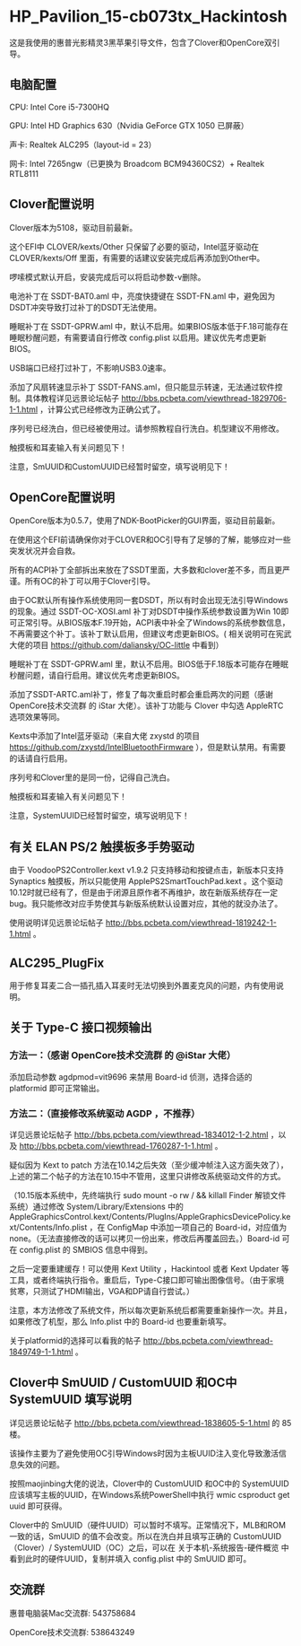 # HP_Pavilion_15-cb073tx_Hackintosh

这是我使用的惠普光影精灵3黑苹果引导文件，包含了Clover和OpenCore双引导。

## 电脑配置

CPU: Intel Core i5-7300HQ

GPU: Intel HD Graphics 630（Nvidia GeForce GTX 1050 已屏蔽）

声卡: Realtek ALC295（layout-id = 23）

网卡: Intel 7265ngw（已更换为 Broadcom BCM94360CS2）+ Realtek RTL8111

## Clover配置说明

Clover版本为5108，驱动目前最新。

这个EFI中 CLOVER/kexts/Other 只保留了必要的驱动，Intel蓝牙驱动在 CLOVER/kexts/Off 里面，有需要的话建议安装完成后再添加到Other中。

啰嗦模式默认开启，安装完成后可以将启动参数-v删除。

电池补丁在 SSDT-BAT0.aml 中，亮度快捷键在 SSDT-FN.aml 中，避免因为DSDT冲突导致打过补丁的DSDT无法使用。

睡眠补丁在 SSDT-GPRW.aml 中，默认不启用。如果BIOS版本低于F.18可能存在睡眠秒醒问题，有需要请自行修改 config.plist 以启用。建议优先考虑更新BIOS。

USB端口已经打过补丁，不影响USB3.0速率。

添加了风扇转速显示补丁 SSDT-FANS.aml，但只能显示转速，无法通过软件控制。具体教程详见远景论坛帖子 http://bbs.pcbeta.com/viewthread-1829706-1-1.html ，计算公式已经修改为正确公式了。

序列号已经洗白，但已经被使用过。请参照教程自行洗白。机型建议不用修改。

触摸板和耳麦输入有关问题见下！

注意，SmUUID和CustomUUID已经暂时留空，填写说明见下！

## OpenCore配置说明

OpenCore版本为0.5.7，使用了NDK-BootPicker的GUI界面，驱动目前最新。

在使用这个EFI前请确保你对于CLOVER和OC引导有了足够的了解，能够应对一些突发状况并会自救。

所有的ACPI补丁全部拆出来放在了SSDT里面，大多数和clover差不多，而且更严谨。所有OC的补丁可以用于Clover引导。

由于OC默认所有操作系统使用同一套DSDT，所以有时会出现无法引导Windows的现象。通过 SSDT-OC-XOSI.aml 补丁对DSDT中操作系统参数设置为Win 10即可正常引导。从BIOS版本F.19开始，ACPI表中补全了Windows的系统参数信息，不再需要这个补丁。该补丁默认启用，但建议考虑更新BIOS。( 相关说明可在宪武大佬的项目 https://github.com/daliansky/OC-little 中看到）

睡眠补丁在 SSDT-GPRW.aml 里，默认不启用。BIOS低于F.18版本可能存在睡眠秒醒问题，请自行启用。建议优先考虑更新BIOS。

添加了SSDT-ARTC.aml补丁，修复了每次重启时都会重启两次的问题（感谢 OpenCore技术交流群 的 iStar 大佬）。该补丁功能与 Clover 中勾选 AppleRTC 选项效果等同。

Kexts中添加了Intel蓝牙驱动（来自大佬 zxystd 的项目 https://github.com/zxystd/IntelBluetoothFirmware ），但是默认禁用。有需要的话请自行启用。

序列号和Clover里的是同一份，记得自己洗白。

触摸板和耳麦输入有关问题见下！

注意，SystemUUID已经暂时留空，填写说明见下！

## 有关 ELAN PS/2 触摸板多手势驱动

由于 VoodooPS2Controller.kext v1.9.2 只支持移动和按键点击，新版本只支持 Synaptics 触摸板，所以只能使用 ApplePS2SmartTouchPad.kext 。这个驱动10.12时就已经有了，但是由于闭源且原作者不再维护，故在新版系统存在一定bug。我只能修改对应手势使其与新版系统默认设置对应，其他的就没办法了。

使用说明详见远景论坛帖子 http://bbs.pcbeta.com/viewthread-1819242-1-1.html 。

## ALC295_PlugFix

用于修复耳麦二合一插孔插入耳麦时无法切换到外置麦克风的问题，内有使用说明。

## 关于 Type-C 接口视频输出

### 方法一：（感谢 OpenCore技术交流群 的 @iStar 大佬）

添加启动参数 agdpmod=vit9696 来禁用 Board-id 侦测，选择合适的 platformid 即可正常输出。

### 方法二：（直接修改系统驱动 AGDP ，不推荐）

详见远景论坛帖子 http://bbs.pcbeta.com/viewthread-1834012-1-2.html ，以及 http://bbs.pcbeta.com/viewthread-1760287-1-1.html 。

疑似因为 Kext to patch 方法在10.14之后失效（至少缓冲帧注入这方面失效了），上述的第二个帖子的方法在10.15中不管用，这里只讲修改系统驱动文件的方式。

（10.15版本系统中，先终端执行 sudo mount -o rw / && killall Finder 解锁文件系统）通过修改 System/Library/Extensions 中的 AppleGraphicsControl.kext/Contents/PlugIns/AppleGraphicsDevicePolicy.kext/Contents/Info.plist ，在 <key>ConfigMap</key> 中添加一项自己的 Board-id，对应值为 none。（无法直接修改的话可以拷贝一份出来，修改后再覆盖回去。）Board-id 可在 config.plist 的 SMBIOS 信息中得到。

之后一定要重建缓存！可以使用 Kext Utility ，Hackintool 或者 Kext Updater 等工具，或者终端执行指令。重启后，Type-C接口即可输出图像信号。（由于家境贫寒，只测试了HDMI输出，VGA和DP请自行尝试。）

注意，本方法修改了系统文件，所以每次更新系统后都需要重新操作一次。并且，如果修改了机型，那么 Info.plist 中的 Board-id 也要重新填写。

关于platformid的选择可以看我的帖子 http://bbs.pcbeta.com/viewthread-1849749-1-1.html 。

## Clover中 SmUUID / CustomUUID 和OC中 SystemUUID 填写说明

详见远景论坛帖子 http://bbs.pcbeta.com/viewthread-1838605-5-1.html 的 85 楼。

该操作主要为了避免使用OC引导Windows时因为主板UUID注入变化导致激活信息失效的问题。

按照maojinbing大佬的说法，Clover中的 CustomUUID 和OC中的 SystemUUID 应该填写主板的UUID，在Windows系统PowerShell中执行 wmic csproduct get uuid 即可获得。

Clover中的 SmUUID（硬件UUID）可以暂时不填写。正常情况下，MLB和ROM一致的话，SmUUID 的值不会改变。所以在洗白并且填写正确的 CustomUUID（Clover）/ SystemUUID（OC）之后，可以在 关于本机-系统报告-硬件概览 中看到此时的硬件UUID，复制并填入 config.plist 中的 SmUUID 即可。

## 交流群

惠普电脑装Mac交流群: 543758684

OpenCore技术交流群: 538643249
